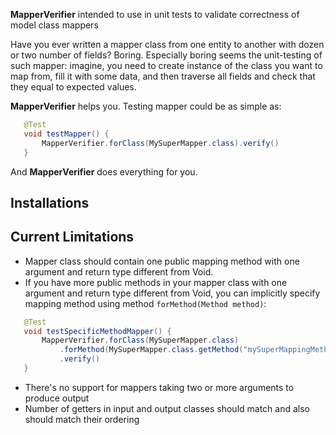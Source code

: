 **MapperVerifier** intended to use in unit tests to validate correctness of model class mappers

Have you ever written a mapper class from one entity to another with dozen or two number of fields? Boring. Especially boring seems the unit-testing of such mapper: imagine, you need to create instance of the class you want to map from, fill it with some data, and then traverse all fields and check that they equal to expected values.

**MapperVerifier** helps you. Testing mapper could be as simple as:

```java
   @Test
   void testMapper() {
       MapperVerifier.forClass(MySuperMapper.class).verify()
   }
```

And **MapperVerifier** does everything for you.

Installations
---

Current Limitations
---
* Mapper class should contain one public mapping method with one argument and return type different from Void.
* If you have more public methods in your mapper class with one argument and return type different from Void, you can implicitly specify mapping method using method `forMethod(Method method)`:

```java
   @Test
   void testSpecificMethodMapper() {
       MapperVerifier.forClass(MySuperMapper.class)
           .forMethod(MySuperMapper.class.getMethod("mySuperMappingMethod"))
           .verify()
   }
```
* There's no support for mappers taking two or more arguments to produce output
* Number of getters in input and output classes should match and also should match their ordering

